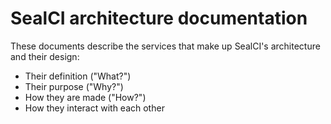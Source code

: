 # SealCI architecture documentation

These documents describe the services that make up SealCI's architecture and their design:

- Their definition ("What?")
- Their purpose ("Why?")
- How they are made ("How?")
- How they interact with each other
